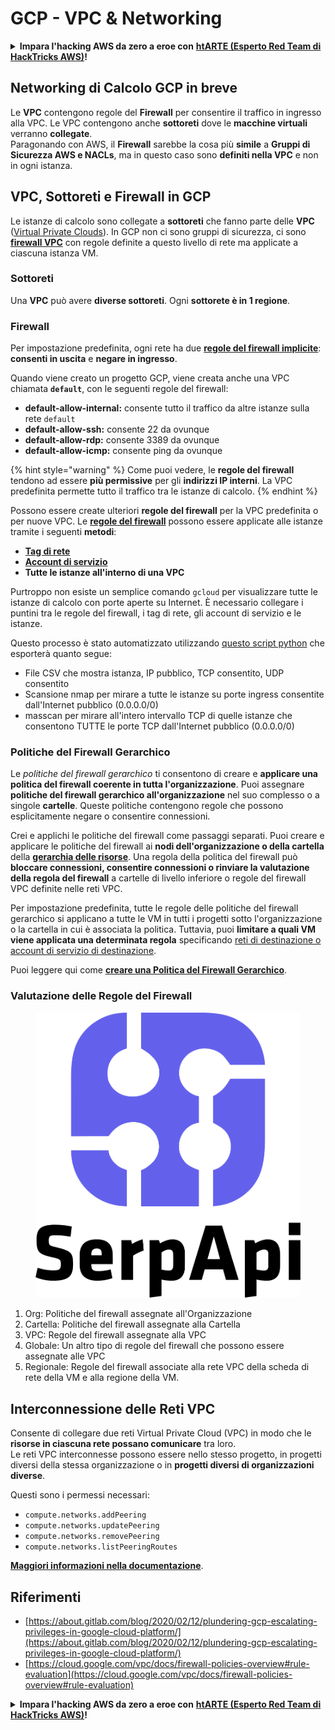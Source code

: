 # GCP - VPC & Networking

<details>

<summary><strong>Impara l'hacking AWS da zero a eroe con</strong> <a href="https://training.hacktricks.xyz/courses/arte"><strong>htARTE (Esperto Red Team di HackTricks AWS)</strong></a><strong>!</strong></summary>

Altri modi per supportare HackTricks:

* Se vuoi vedere la tua **azienda pubblicizzata su HackTricks** o **scaricare HackTricks in PDF** Controlla i [**PIANI DI ABBONAMENTO**](https://github.com/sponsors/carlospolop)!
* Ottieni il [**merchandising ufficiale di PEASS & HackTricks**](https://peass.creator-spring.com)
* Scopri [**La Famiglia PEASS**](https://opensea.io/collection/the-peass-family), la nostra collezione di [**NFT esclusivi**](https://opensea.io/collection/the-peass-family)
* **Unisciti al** 💬 [**gruppo Discord**](https://discord.gg/hRep4RUj7f) o al [**gruppo telegram**](https://t.me/peass) o **seguici** su **Twitter** 🐦 [**@hacktricks\_live**](https://twitter.com/hacktricks\_live)**.**
* **Condividi i tuoi trucchi di hacking inviando PR a** [**HackTricks**](https://github.com/carlospolop/hacktricks) e [**HackTricks Cloud**](https://github.com/carlospolop/hacktricks-cloud) repos di github.

</details>

## **Networking di Calcolo GCP in breve**

Le **VPC** contengono regole del **Firewall** per consentire il traffico in ingresso alla VPC. Le VPC contengono anche **sottoreti** dove le **macchine virtuali** verranno **collegate**.\
Paragonando con AWS, il **Firewall** sarebbe la cosa più **simile** a **Gruppi di Sicurezza AWS e NACLs**, ma in questo caso sono **definiti nella VPC** e non in ogni istanza.

## **VPC, Sottoreti e Firewall in GCP**

Le istanze di calcolo sono collegate a **sottoreti** che fanno parte delle **VPC** ([Virtual Private Clouds](https://cloud.google.com/vpc/docs/vpc)). In GCP non ci sono gruppi di sicurezza, ci sono [**firewall VPC**](https://cloud.google.com/vpc/docs/firewalls) con regole definite a questo livello di rete ma applicate a ciascuna istanza VM.

### Sottoreti

Una **VPC** può avere **diverse sottoreti**. Ogni **sottorete è in 1 regione**.

### Firewall

Per impostazione predefinita, ogni rete ha due [**regole del firewall implicite**](https://cloud.google.com/vpc/docs/firewalls#default\_firewall\_rules): **consenti in uscita** e **negare in ingresso**.

Quando viene creato un progetto GCP, viene creata anche una VPC chiamata **`default`**, con le seguenti regole del firewall:

* **default-allow-internal:** consente tutto il traffico da altre istanze sulla rete `default`
* **default-allow-ssh:** consente 22 da ovunque
* **default-allow-rdp:** consente 3389 da ovunque
* **default-allow-icmp:** consente ping da ovunque

{% hint style="warning" %}
Come puoi vedere, le **regole del firewall** tendono ad essere **più permissive** per gli **indirizzi IP interni**. La VPC predefinita permette tutto il traffico tra le istanze di calcolo.
{% endhint %}

Possono essere create ulteriori **regole del firewall** per la VPC predefinita o per nuove VPC. Le [**regole del firewall**](https://cloud.google.com/vpc/docs/firewalls) possono essere applicate alle istanze tramite i seguenti **metodi**:

* [**Tag di rete**](https://cloud.google.com/vpc/docs/add-remove-network-tags)
* [**Account di servizio**](https://cloud.google.com/vpc/docs/firewalls#serviceaccounts)
* **Tutte le istanze all'interno di una VPC**

Purtroppo non esiste un semplice comando `gcloud` per visualizzare tutte le istanze di calcolo con porte aperte su Internet. È necessario collegare i puntini tra le regole del firewall, i tag di rete, gli account di servizio e le istanze.

Questo processo è stato automatizzato utilizzando [questo script python](https://gitlab.com/gitlab-com/gl-security/gl-redteam/gcp\_firewall\_enum) che esporterà quanto segue:

* File CSV che mostra istanza, IP pubblico, TCP consentito, UDP consentito
* Scansione nmap per mirare a tutte le istanze su porte ingress consentite dall'Internet pubblico (0.0.0.0/0)
* masscan per mirare all'intero intervallo TCP di quelle istanze che consentono TUTTE le porte TCP dall'Internet pubblico (0.0.0.0/0)

### Politiche del Firewall Gerarchico <a href="#hierarchical-firewall-policies" id="hierarchical-firewall-policies"></a>

Le _politiche del firewall gerarchico_ ti consentono di creare e **applicare una politica del firewall coerente in tutta l'organizzazione**. Puoi assegnare **politiche del firewall gerarchico all'organizzazione** nel suo complesso o a singole **cartelle**. Queste politiche contengono regole che possono esplicitamente negare o consentire connessioni.

Crei e applichi le politiche del firewall come passaggi separati. Puoi creare e applicare le politiche del firewall ai **nodi dell'organizzazione o della cartella** della [**gerarchia delle risorse**](https://cloud.google.com/resource-manager/docs/cloud-platform-resource-hierarchy). Una regola della politica del firewall può **bloccare connessioni, consentire connessioni o rinviare la valutazione della regola del firewall** a cartelle di livello inferiore o regole del firewall VPC definite nelle reti VPC.

Per impostazione predefinita, tutte le regole delle politiche del firewall gerarchico si applicano a tutte le VM in tutti i progetti sotto l'organizzazione o la cartella in cui è associata la politica. Tuttavia, puoi **limitare a quali VM viene applicata una determinata regola** specificando [reti di destinazione o account di servizio di destinazione](https://cloud.google.com/vpc/docs/firewall-policies#targets).

Puoi leggere qui come [**creare una Politica del Firewall Gerarchico**](https://cloud.google.com/vpc/docs/using-firewall-policies#gcloud).

### Valutazione delle Regole del Firewall

<figure><img src="../../../../.gitbook/assets/image.png" alt=""><figcaption></figcaption></figure>

1. Org: Politiche del firewall assegnate all'Organizzazione
2. Cartella: Politiche del firewall assegnate alla Cartella
3. VPC: Regole del firewall assegnate alla VPC
4. Globale: Un altro tipo di regole del firewall che possono essere assegnate alle VPC
5. Regionale: Regole del firewall associate alla rete VPC della scheda di rete della VM e alla regione della VM.

## Interconnessione delle Reti VPC

Consente di collegare due reti Virtual Private Cloud (VPC) in modo che le **risorse in ciascuna rete possano comunicare** tra loro.\
Le reti VPC interconnesse possono essere nello stesso progetto, in progetti diversi della stessa organizzazione o in **progetti diversi di organizzazioni diverse**.

Questi sono i permessi necessari:

* `compute.networks.addPeering`
* `compute.networks.updatePeering`
* `compute.networks.removePeering`
* `compute.networks.listPeeringRoutes`

[**Maggiori informazioni nella documentazione**](https://cloud.google.com/vpc/docs/vpc-peering).

## Riferimenti

* [https://about.gitlab.com/blog/2020/02/12/plundering-gcp-escalating-privileges-in-google-cloud-platform/](https://about.gitlab.com/blog/2020/02/12/plundering-gcp-escalating-privileges-in-google-cloud-platform/)
* [https://cloud.google.com/vpc/docs/firewall-policies-overview#rule-evaluation](https://cloud.google.com/vpc/docs/firewall-policies-overview#rule-evaluation)

<details>

<summary><strong>Impara l'hacking AWS da zero a eroe con</strong> <a href="https://training.hacktricks.xyz/courses/arte"><strong>htARTE (Esperto Red Team di HackTricks AWS)</strong></a><strong>!</strong></summary>

Altri modi per supportare HackTricks:

* Se vuoi vedere la tua **azienda pubblicizzata su HackTricks** o **scaricare HackTricks in PDF** Controlla i [**PIANI DI ABBONAMENTO**](https://github.com/sponsors/carlospolop)!
* Ottieni il [**merchandising ufficiale di PEASS & HackTricks**](https://peass.creator-spring.com)
* Scopri [**La Famiglia PEASS**](https://opensea.io/collection/the-peass-family), la nostra collezione di [**NFT esclusivi**](https://opensea.io/collection/the-peass-family)
* **Unisciti al** 💬 [**gruppo Discord**](https://discord.gg/hRep4RUj7f) o al [**gruppo telegram**](https://t.me/peass) o **seguici** su **Twitter** 🐦 [**@hacktricks\_live**](https://twitter.com/hacktricks\_live)**.**
* **Condividi i tuoi trucchi di hacking inviando PR a** [**HackTricks**](https://github.com/carlospolop/hacktricks) e [**HackTricks Cloud**](https://github.com/carlospolop/hacktricks-cloud) repos di github.

</details>
